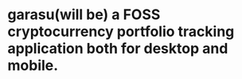 # garasu(will be) a FOSS cryptocurrency portfolio tracking application both for desktop and mobile.

